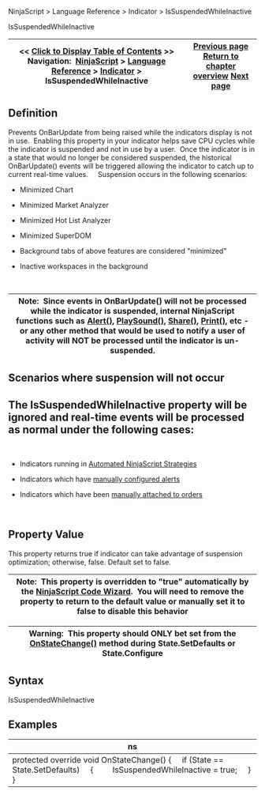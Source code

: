 ﻿
NinjaScript > Language Reference > Indicator > IsSuspendedWhileInactive

IsSuspendedWhileInactive

| << [Click to Display Table of Contents](issuspendedwhileinactive.md) >> **Navigation:**     [NinjaScript](ninjascript-1.md) > [Language Reference](language_reference_wip-1.md) > [Indicator](indicator-1.md) > IsSuspendedWhileInactive | [Previous page](ischartonly-1.md) [Return to chapter overview](indicator-1.md) [Next page](paintpricemarkers-1.md) |
| --- | --- |
## Definition
Prevents OnBarUpdate from being raised while the indicators display is not in use.  Enabling this property in your indicator helps save CPU cycles while the indicator is suspended and not in use by a user.  Once the indicator is in a state that would no longer be considered suspended, the historical OnBarUpdate() events will be triggered allowing the indicator to catch up to current real-time values.  
 
Suspension occurs in the following scenarios:
 
- Minimized Chart

- Minimized Market Analyzer

- Minimized Hot List Analyzer

- Minimized SuperDOM

- Background tabs of above features are considered "minimized"

- Inactive workspaces in the background

 

| Note:  Since events in OnBarUpdate() will not be processed while the indicator is suspended, internal NinjaScript functions such as [Alert()](alert-1.md), [PlaySound()](playsound-1.md), [Share()](share-1.md), [Print()](print-1.md), etc - or any other method that would be used to notify a user of activity will NOT be processed until the indicator is un-suspended. |
| --- |

## Scenarios where suspension will not occur
## The IsSuspendedWhileInactive property will be ignored and real-time events will be processed as normal under the following cases:
 
- Indicators running in [Automated NinjaScript Strategies](running_a_ninjascript_strategy-1.md)

- Indicators which have [manually configured alerts](alerts_dialog-1.md)

- Indicators which have been [manually attached to orders](attachingorderstoindicators-1.md)

 
## Property Value
This property returns true if indicator can take advantage of suspension optimization; otherwise, false. Default set to false.
 

| Note:  This property is overridden to "true" automatically by the [NinjaScript Code Wizard](ns_wizard-1.md).  You will need to remove the property to return to the default value or manually set it to false to disable this behavior |
| --- |

| Warning:  This property should ONLY bet set from the [OnStateChange()](onstatechange-1.md) method during State.SetDefaults or State.Configure |
| --- |

## Syntax
IsSuspendedWhileInactive
 
## Examples

| ns |
| --- |
| protected override void OnStateChange() {      if (State == State.SetDefaults)      {          IsSuspendedWhileInactive = true;      } } |
